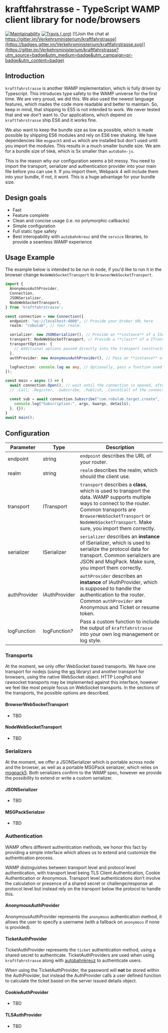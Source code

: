 # kraftfahrstrasse - TypeScript WAMP client library for node/browsers

[![Maintainability](https://api.codeclimate.com/v1/badges/b84ab82bb912d3ee92f7/maintainability)](https://codeclimate.com/github/Verkehrsministerium/kraftfahrstrasse/maintainability) 
[![Travis (.org)](https://img.shields.io/travis/Verkehrsministerium/kraftfahrstrasse.svg)](https://travis-ci.org/Verkehrsministerium/kraftfahrstrasse) [![Join the chat at https://gitter.im/Verkehrsministerium/kraftfahrstrasse](https://badges.gitter.im/Verkehrsministerium/kraftfahrstrasse.svg)](https://gitter.im/Verkehrsministerium/kraftfahrstrasse?utm_source=badge&utm_medium=badge&utm_campaign=pr-badge&utm_content=badge)


## Introduction

`kraftfahrstrasse` is another WAMP implementation, which is fully driven by Typescript.
This introduces type safety to the WAMP universe for the first time. We are very proud, we did this.
We also used the newest language features, which mades the code more readable and better to maintain.
So, keep in mind, that shipping to ES5 is not intended to work.
We never tested that and we don't want to.
Our applications, which depend on `kraftfahrstrasse` ship ES6 and it works fine.

We also want to keep the bundle size as low as possible, which is made possible by shipping ES6 modules and
rely on ES6 tree shaking.
We have dependencies like `msgpack5` and `ws` which are installed but don't used until you import the modules.
This results in a much smaller bundle size. We aim for a bundle size of `50kB`, which is 5x smaller than `autobahn-js`.

This is the reason why our configuration seems a bit messy. You need to import the transport, serializer and
authentication provider into your main file before you can use it. If you import them, Webpack 4 will include them into
your bundle, if not, it wont. This is a huge advantage for your bundle size.

## Design goals

- Fast
- Feature complete
- Clean and concise usage (i.e. no polymorphic callbacks)
- Simple configuration
- Full static type safety
- Best interopability with `autobahnkreuz` and the `service` libraries, to provide a seamless WAMP experience

## Usage Example

The example below is intended to be run in node, if you'd like to run it in the browser change `NodeWebSocketTransport`
to `BrowserWebSocketTransport`.

```ts
import {
  AnonymousAuthProvider,
  Connection,
  JSONSerializer,
  NodeWebSocketTransport,
} from 'kraftfahrstrasse';

const connection = new Connection({
  endpoint: "ws://localhost:4000", // Provide your broker URL here
  realm: "robulab", // Your realm.

  serializer: new JSONSerializer(), // Provide an **instance** of a ISerializer
  transport: NodeWebSocketTransport, // Provide a **class** of a ITransport (ITransportFactory)
  transportOptions: {
    // Additional options passed directly into the transport constructor.
  },
  authProvider: new AnonymousAuthProvider(), // Pass an **instance** of a IAuthProvider to authenticate

  logFunction: console.log as any, // Optionally, pass a function used to debug kraftfahrstrasse
});

const main = async () => {
  await connection.Open(); // wait until the connection is opened, after this point, you may use
  // .Call, .Register, .Subscribe, .Publish, .CancelCall of the connection object.

  const sub = await connection.Subscribe("com.robulab.target.create", (args, kwargs, details) => {
    console.log("Subscription:", args, kwargs, details);
  }, {});
}
await main();
```

## Configuration

| Parameter | Type | Description |
|-----------|------| ----------- |
| endpoint | string | `endpoint` describes the URL of your router. |
| realm | string | `realm` describes the realm, which should the client use. |
| transport | ITransport | `transport` describes a **class**, which is used to transport the data. WAMP supports multiple ways to connect to the router. Common transports are `BrowserWebSocketTransport` or `NodeWebSocketTransport`. Make sure, you import them correctly. |
| serializer | ISerializer | `serializer` describes an **instance** of ISerializer, which is used to serialize the protocol data for transport. Common serializers are JSON and MsgPack. Make sure, you import them correctly. |
| authProvider | IAuthProvider | `authProvider` describes an **instance** of IAuthProvider, which is supposed to handle the authentication to the router. Common `authProvider` are Anonymous and Ticket or resume token. |
| logFunction | logFunction? | Pass a custom function to include the output of `kraftfahrstrasse` into your own log management or log style.

### Transports

At the moment, we only offer WebSocket based transports. We have one transport for nodejs (using the [ws](https://github.com/websockets/ws) library)
and another transport for browsers, using the native WebSocket object.
HTTP LongPoll and rawsocket transports may be implemented against this interface, however we feel like most people focus
on WebSocket transports.
In the sections of the transports, the possible options are described.

#### BrowserWebSocketTransport

- TBD

#### NodeWebSocketTransport

- TBD

### Serializers

At the moment, we offer a JSONSerializer which is portable across node and the browser, as well as a portable MSGPack
serializer, which relies on [msgpack5](https://github.com/mcollina/msgpack5).
Both serializers confirm to the WAMP spec, however we provide the possibility to extend or write a custom serializer.

#### JSONSerializer

- TBD

#### MSGPackSerialzer

- TBD

### Authentication

WAMP offers different authentication methods, we honor this fact by providing a simple interface which allows us to extend
and customize the authentication process.

WAMP distinguishes between transport level and protocol level authentication, with transport level being TLS Client Authentication,
Cookie Authentication or Anonymous. Transport level authentications don't involve the calculation or presence of a shared
secret or challenge/response at protocol level but instead rely on the transport below the protocol to handle this.

#### AnonymousAuthProvider

AnonymousAuthProvider represents the `anonymous` authentication method, it allows the user to specify a username
(with a fallback on `anonymous` if none is provided).

#### TicketAuthProvider

TicketAuthProvider represents the `ticket` authentication method, using a shared secret to authenticate.
TicketAuthProviders are used when using `kraftfahrstrasse` along with [autobahnkreuz](https://github.com/EmbeddedEnterprises/autobahnkreuz) to authenticate
users.

When using the TicketAuthProvider, the password will **not** be stored within the AuthProvider, but instead the AuthProvider
calls a user defined function to calculate the ticket based on the server issued details object.

#### CookieAuthProvider

- TBD

#### TLSAuthProvider

- TBD
